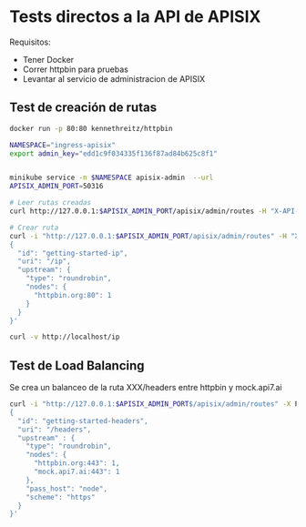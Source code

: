 # Tests directos a la API de APISIX

Requisitos:

- Tener Docker
- Correr httpbin para pruebas
- Levantar al servicio de administracion de APISIX
  
## Test de creación de rutas

```bash
docker run -p 80:80 kennethreitz/httpbin

NAMESPACE="ingress-apisix"
export admin_key="edd1c9f034335f136f87ad84b625c8f1"


minikube service -n $NAMESPACE apisix-admin  --url
APISIX_ADMIN_PORT=50316

# Leer rutas creadas
curl http://127.0.0.1:$APISIX_ADMIN_PORT/apisix/admin/routes -H "X-API-KEY: $admin_key" -X GET

# Crear ruta
curl -i "http://127.0.0.1:$APISIX_ADMIN_PORT/apisix/admin/routes" -H "X-API-KEY: $admin_key"  -X PUT -d '
{
  "id": "getting-started-ip",
  "uri": "/ip",
  "upstream": {
    "type": "roundrobin",
    "nodes": {
      "httpbin.org:80": 1
    }
  }
}'

curl -v http://localhost/ip
```

## Test de Load Balancing

Se crea un balanceo de la ruta XXX/headers entre httpbin y mock.api7.ai

```bash
curl -i "http://127.0.0.1:$APISIX_ADMIN_PORT$/apisix/admin/routes" -X PUT -d '
{
  "id": "getting-started-headers",
  "uri": "/headers",
  "upstream" : {
    "type": "roundrobin",
    "nodes": {
      "httpbin.org:443": 1,
      "mock.api7.ai:443": 1
    },
    "pass_host": "node",
    "scheme": "https"
  }
}'

```
